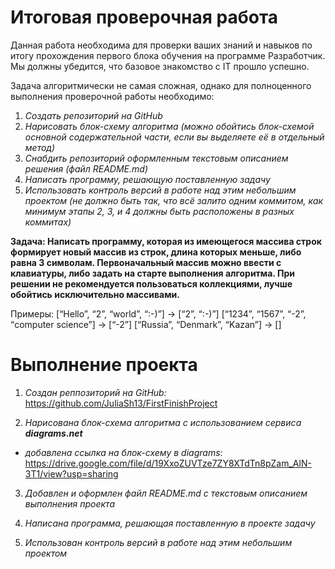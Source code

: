 # Итоговая проверочная работа

Данная работа необходима для проверки ваших знаний и навыков по итогу прохождения первого блока обучения на программе Разработчик. Мы должны убедится, что базовое знакомство с IT прошло успешно.

Задача алгоритмически не самая сложная, однако для полноценного выполнения проверочной работы необходимо:

1. *Создать репозиторий на GitHub*
2. *Нарисовать блок-схему алгоритма (можно обойтись блок-схемой основной содержательной части, если вы выделяете её в отдельный метод)*
3. *Снабдить репозиторий оформленным текстовым описанием решения (файл README.md)*
4. *Написать программу, решающую поставленную задачу*
5. *Использовать контроль версий в работе над этим небольшим проектом (не должно быть так, что всё залито одним коммитом, как минимум этапы 2, 3, и 4 должны быть расположены в разных коммитах)*

**Задача: Написать программу, которая из имеющегося массива строк формирует новый массив из строк, длина которых меньше, либо равна 3 символам. Первоначальный массив можно ввести с клавиатуры, либо задать на старте выполнения алгоритма. При решении не рекомендуется пользоваться коллекциями, лучше обойтись исключительно массивами.**

Примеры:
[“Hello”, “2”, “world”, “:-)”] → [“2”, “:-)”]
[“1234”, “1567”, “-2”, “computer science”] → [“-2”]
[“Russia”, “Denmark”, “Kazan”] → []



# Выполнение проекта
1. *Создан реппозиторий на GitHub:*
https://github.com/JuliaSh13/FirstFinishProject

2. *Нарисована блок-схема алгоритма с использованием сервиса **diagrams.net***
*  *добавлена ссылка на блок-схему в diagrams*: 
https://drive.google.com/file/d/19XxoZUVTze7ZY8XTdTn8pZam_AlN-3T1/view?usp=sharing

3. *Добавлен и оформлен файл README.md с текстовым описанием выполнения проекта*

4. *Написана программа, решающая поставленную в проекте задачу*

5. *Использован контроль версий в работе над этим небольшим проектом*


